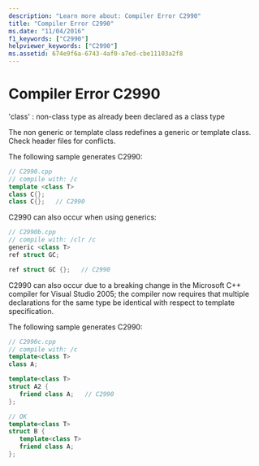 ```yaml
---
description: "Learn more about: Compiler Error C2990"
title: "Compiler Error C2990"
ms.date: "11/04/2016"
f1_keywords: ["C2990"]
helpviewer_keywords: ["C2990"]
ms.assetid: 674e9f6a-6743-4af0-a7ed-cbe11103a2f8
---
```

# Compiler Error C2990

'class' : non-class type as already been declared as a class type

The non generic or template class redefines a generic or template class. Check header files for conflicts.

The following sample generates C2990:

```cpp
// C2990.cpp
// compile with: /c
template <class T>
class C{};
class C{};   // C2990
```

C2990 can also occur when using generics:

```cpp
// C2990b.cpp
// compile with: /clr /c
generic <class T>
ref struct GC;

ref struct GC {};   // C2990
```

C2990 can also occur due to a breaking change in the Microsoft C++ compiler for Visual Studio 2005; the compiler now requires that multiple declarations for the same type be identical with respect to template specification.

The following sample generates C2990:

```cpp
// C2990c.cpp
// compile with: /c
template<class T>
class A;

template<class T>
struct A2 {
   friend class A;   // C2990
};

// OK
template<class T>
struct B {
   template<class T>
   friend class A;
};
```
